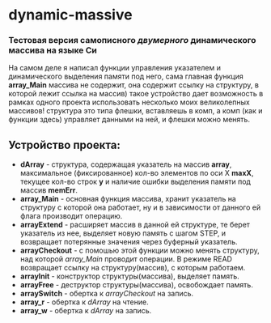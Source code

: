 # dynamic-massive
### Тестовая версия самописного *двумерного* динамического массива на языке Си

На самом деле я написал функции управления указателем и динамического выделения памяти под него, сама главная функция **array_Main** массива не содержит, она содержит ссылку на структуру, в которой лежит ссылка на массив) такое устройство дает возможность в рамках одного проекта использовать несколько моих великолепных массивов! структура это типа флешки, вставляешь в комп, а комп (как и функции здесь) управляет данными на ней, и флешки можно менять.

## Устройство проекта:
- **dArray** - структура, содержащая указатель на массив **array**, максимальное (фиксированное) кол-во элементов по оси X **maxX**, текущее кол-во строк **y** и наличие ошибки выделения памяти под массив **memErr**.
- **array_Main** - основная функция массива, хранит указатель на структуру с которой она работает, ну и в зависимости от данного ей флага производит операцию.
- **arrayExtend** - расширяет массив в данной ей структуре, те берет указатель из нее, выделяет новую память с шагом STEP, и возвращает потерянные значения через буферный указатель.
- **arrayCheckout** - с помошью этой функции можно менять структуру, над которой *array_Main* проводит операции. В режиме READ возвращает ссылку на структуру(массив), с которым работаем.
- **arrayInit** - конструктор структуры(массива), выделяет память.
- **arrayFree** - деструктор структуры(массива), освобождает память.
- **arraySwitch** - обертка к *arrayCheckout* на запись.
- **array_r** - обертка к *dArray* на чтение.
- **array_w** - обертка к *dArray* на запись.